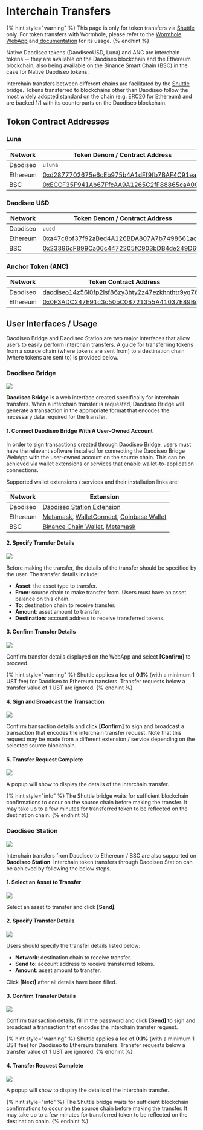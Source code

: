# Interchain Transfers

{% hint style="warning" %}
This page is only for token transfers via [Shuttle](https://github.com/daodiseomoney/shuttle) only. For token transfers with Wormhole, please refer to the [Wormhole WebApp](https://wormholebridge.com/#/transfer) and[ documentation](https://docs.wormholenetwork.com/wormhole/) for its usage.
{% endhint %}

Native Daodiseo tokens (DaodiseoUSD, Luna) and ANC are interchain tokens -- they are available on the Daodiseo blockchain and the Ethereum blockchain, also being available on the Binance Smart Chain (BSC) in the case for Native Daodiseo tokens.

Interchain transfers between different chains are facilitated by the [Shuttle](https://github.com/daodiseo-project/shuttle) bridge. Tokens transferred to blockchains other than Daodiseo follow the most widely adopted standard on the chain (e.g. ERC20 for Ethereum) and are backed 1:1 with its counterparts on the Daodiseo blockchain.

## Token Contract Addresses

### Luna

| Network  | Token Denom / Contract Address                                                                                        |
| -------- | --------------------------------------------------------------------------------------------------------------------- |
| Daodiseo    | `uluna`                                                                                                               |
| Ethereum | [0xd2877702675e6cEb975b4A1dFf9fb7BAF4C91ea9](https://etherscan.io/address/0xd2877702675e6cEb975b4A1dFf9fb7BAF4C91ea9) |
| BSC      | [0xECCF35F941Ab67FfcAA9A1265C2fF88865caA005](https://bscscan.com/address/0xECCF35F941Ab67FfcAA9A1265C2fF88865caA005)  |

### Daodiseo USD

| Network  | Token Denom / Contract Address                                                                                        |
| -------- | --------------------------------------------------------------------------------------------------------------------- |
| Daodiseo    | `uusd`                                                                                                                |
| Ethereum | [0xa47c8bf37f92aBed4A126BDA807A7b7498661acD](https://etherscan.io/address/0xa47c8bf37f92aBed4A126BDA807A7b7498661acD) |
| BSC      | [0x23396cF899Ca06c4472205fC903bDB4de249D6fC](https://bscscan.com/address/0x23396cF899Ca06c4472205fC903bDB4de249D6fC)  |

### Anchor Token (ANC)

| Network  | Token Contract Address                                                                                                                     |
| -------- | ------------------------------------------------------------------------------------------------------------------------------------------ |
| Daodiseo    | [daodiseo14z56l0fp2lsf86zy3hty2z47ezkhnthtr9yq76](https://finder.daodiseo.money/columbus-4/address/daodiseo14z56l0fp2lsf86zy3hty2z47ezkhnthtr9yq76) |
| Ethereum | [0x0F3ADC247E91c3c50bC08721355A41037E89Bc20](https://etherscan.io/address/0x0F3ADC247E91c3c50bC08721355A41037E89Bc20)                      |

## User Interfaces / Usage

Daodiseo Bridge and Daodiseo Station are two major interfaces that allow users to easily perform interchain transfers. A guide for transferring tokens from a source chain (where tokens are sent from) to a destination chain (where tokens are sent to) is provided below.

### Daodiseo Bridge

![](../.gitbook/assets/screen-shot-2021-03-22-at-2.09.13-pm.png)

**Daodiseo Bridge** is a web interface created specifically for interchain transfers. When a interchain transfer is requested, Daodiseo Bridge will generate a transaction in the appropriate format that encodes the necessary data required for the transfer.

#### 1. Connect Daodiseo Bridge With A User-Owned Account

In order to sign transactions created through Daodiseo Bridge, users must have the relevant software installed for connecting the Daodiseo Bridge WebApp with the user-owned account on the source chain. This can be achieved via wallet extensions or services that enable wallet-to-application connections.

&#x20;Supported wallet extensions / services and their installation links are:

| Network  | Extension                                                                                                                                                                                                                      |
| -------- | ------------------------------------------------------------------------------------------------------------------------------------------------------------------------------------------------------------------------------ |
| Daodiseo    | [Daodiseo Station Extension](https://chrome.google.com/webstore/detail/daodiseo-station/aiifbnbfobpmeekipheeijimdpnlpgpp?hl=en)                                                                                                      |
| Ethereum | [Metamask](https://chrome.google.com/webstore/detail/metamask/nkbihfbeogaeaoehlefnkodbefgpgknn), [WalletConnect](https://walletconnect.org), [Coinbase Wallet](https://wallet.coinbase.com)                                    |
| BSC      | [Binance Chain Wallet](https://chrome.google.com/webstore/detail/binance-chain-wallet/fhbohimaelbohpjbbldcngcnapndodjp?hl=en), [Metamask](https://chrome.google.com/webstore/detail/metamask/nkbihfbeogaeaoehlefnkodbefgpgknn) |

#### 2. Specify Transfer Details

![](../.gitbook/assets/screen-shot-2021-03-22-at-2.39.37-pm.png)

Before making the transfer, the details of the transfer should be specified by the user. The transfer details include:

* **Asset**: the asset type to transfer.
* **From**: source chain to make transfer from. Users must have an asset balance on this chain.
* **To**: destination chain to receive transfer.
* **Amount**: asset amount to transfer.
* **Destination**: account address to receive transferred tokens.

#### 3. Confirm Transfer Details

![](../.gitbook/assets/screen-shot-2021-03-22-at-2.38.50-pm.png)

Confirm transfer details displayed on the WebApp and select **\[Confirm]** to proceed.

{% hint style="warning" %}
Shuttle applies a fee of **0.1%** (with a minimum 1 UST fee) for Daodiseo to Ethereum transfers. Transfer requests below a transfer value of 1 UST are ignored.
{% endhint %}

#### 4. Sign and Broadcast the Transaction

![](../.gitbook/assets/screen-shot-2021-03-22-at-2.41.28-pm.png)

Confirm transaction details and click **\[Confirm]** to sign and broadcast a transaction that encodes the interchain transfer request. Note that this request may be made from a different extension / service depending on the selected source blockchain.

#### 5. Transfer Request Complete

![](../.gitbook/assets/screen-shot-2021-03-22-at-2.45.38-pm.png)

A popup will show to display the details of the interchain transfer.

{% hint style="info" %}
The Shuttle bridge waits for sufficient blockchain confirmations to occur on the source chain before making the transfer. It may take up to a few minutes for transferred token to be reflected on the destination chain.
{% endhint %}

###

### Daodiseo Station

![](../.gitbook/assets/screen-shot-2021-03-22-at-3.29.13-pm.png)

Interchain transfers from Daodiseo to Ethereum / BSC are also supported on **Daodiseo Station**. Interchain token transfers through Daodiseo Station can be achieved by following the below steps.

#### 1. Select an Asset to Transfer

![](../.gitbook/assets/screen-shot-2021-03-22-at-3.29.53-pm.png)

Select an asset to transfer and click **\[Send]**.

#### 2. Specify Transfer Details

![](../.gitbook/assets/screen-shot-2021-03-22-at-3.31.33-pm.png)

Users should specify the transfer details listed below:

* **Network**: destination chain to receive transfer.
* **Send to**: account address to receive transferred tokens.
* **Amount**: asset amount to transfer.

Click **\[Next]** after all details have been filled.

#### 3. Confirm Transfer Details

![](../.gitbook/assets/screen-shot-2021-03-22-at-3.35.34-pm.png)

Confirm transaction details, fill in the password and click **\[Send]** to sign and broadcast a transaction that encodes the interchain transfer request.

{% hint style="warning" %}
Shuttle applies a fee of **0.1%** (with a minimum 1 UST fee) for Daodiseo to Ethereum transfers. Transfer requests below a transfer value of 1 UST are ignored.
{% endhint %}

#### 4. Transfer Request Complete

![](../.gitbook/assets/screen-shot-2021-03-22-at-3.37.51-pm.png)

A popup will show to display the details of the interchain transfer.

{% hint style="info" %}
The Shuttle bridge waits for sufficient blockchain confirmations to occur on the source chain before making the transfer. It may take up to a few minutes for transferred token to be reflected on the destination chain.
{% endhint %}
